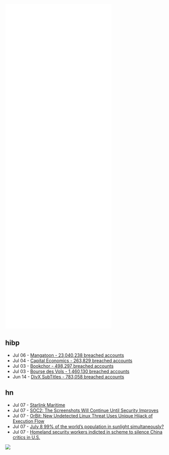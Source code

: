 ![Metrics](https://raw.githubusercontent.com/phixion/phixion/master/metrics.svg)

## hibp

<!--
for https://github.com/phixion/phixion/blob/main/.github/workflows/feeds.yml
-->
<!--START_SECTION:haveibeenpwnd-->
- Jul 06 - [Mangatoon - 23,040,238 breached accounts](https://haveibeenpwned.com/PwnedWebsites#Mangatoon)
- Jul 04 - [Capital Economics - 263,829 breached accounts](https://haveibeenpwned.com/PwnedWebsites#CapialEconomics)
- Jul 03 - [Bookchor - 498,297 breached accounts](https://haveibeenpwned.com/PwnedWebsites#Bookchor)
- Jul 03 - [Bourse des Vols - 1,460,130 breached accounts](https://haveibeenpwned.com/PwnedWebsites#BourseDesVols)
- Jun 14 - [DivX SubTitles - 783,058 breached accounts](https://haveibeenpwned.com/PwnedWebsites#DivXSubTitles)
<!--END_SECTION:haveibeenpwnd-->

## hn

<!--
for https://github.com/phixion/phixion/blob/main/.github/workflows/feeds.yml
-->
<!--START_SECTION:hn-->
- Jul 07 - [Starlink Maritime](https://www.starlink.com/maritime)
- Jul 07 - [SOC2: The Screenshots Will Continue Until Security Improves](https://fly.io/blog/soc2-the-screenshots-will-continue-until-security-improves/)
- Jul 07 - [OrBit: New Undetected Linux Threat Uses Unique Hijack of Execution Flow](https://www.intezer.com/blog/incident-response/orbit-new-undetected-linux-threat/)
- Jul 07 - [July 8 99% of the world’s population in sunlight simultaneously?](https://www.timeanddate.com/news/astronomy/99-percent-sunlight-july-8)
- Jul 07 - [Homeland security workers indicted in scheme to silence China critics in U.S.](https://www.justice.gov/usao-edny/pr/five-individuals-indicted-crimes-related-transnational-repression-scheme-silence)
<!--END_SECTION:hn-->

<!--
for https://yhype.me
-->
![](https://hit.yhype.me/github/profile?user_id=13013670)
